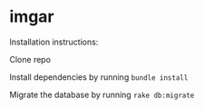 # imgar

Installation instructions:

Clone repo

Install dependencies by running `bundle install`

Migrate the database by running `rake db:migrate`
